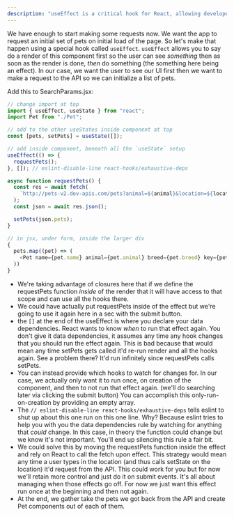 ```yaml
---
description: "useEffect is a critical hook for React, allowing developers to do asynchronous actions like making HTTP requests"
---
```


We have enough to start making some requests now. We want the app to request an initial set of pets on initial load of the page. So let's make that happen using a special hook called `useEffect`. `useEffect` allows you to say do a render of this component first so the user can see _something_ then as soon as the render is done, _then_ do something (the something here being an effect). In our case, we want the user to see our UI first then we want to make a request to the API so we can initialize a list of pets.

Add this to SearchParams.jsx:

```javascript
// change import at top
import { useEffect, useState } from "react";
import Pet from "./Pet";

// add to the other useStates inside component at top
const [pets, setPets] = useState([]);

// add inside component, beneath all the `useState` setup
useEffect(() => {
  requestPets();
}, []); // eslint-disable-line react-hooks/exhaustive-deps

async function requestPets() {
  const res = await fetch(
    `http://pets-v2.dev-apis.com/pets?animal=${animal}&location=${location}&breed=${breed}`
  );
  const json = await res.json();

  setPets(json.pets);
}

// in jsx, under form, inside the larger div
{
  pets.map((pet) => (
    <Pet name={pet.name} animal={pet.animal} breed={pet.breed} key={pet.id} />
  ))
}
```

- We're taking advantage of closures here that if we define the requestPets function _inside_ of the render that it will have access to that scope and can use all the hooks there.
- We could have actually put requestPets inside of the effect but we're going to use it again here in a sec with the submit button.
- the `[]` at the end of the useEffect is where you declare your data dependencies. React wants to know _when_ to run that effect again. You don't give it data dependencies, it assumes any time any hook changes that you should run the effect again. This is bad because that would mean any time setPets gets called it'd re-run render and all the hooks again. See a problem there? It'd run infinitely since requestPets calls setPets.
- You can instead provide which hooks to watch for changes for. In our case, we actually only want it to run once, on creation of the component, and then to not run that effect again. (we'll do searching later via clicking the submit button) You can accomplish this only-run-on-creation by providing an empty array.
- The `// eslint-disable-line react-hooks/exhaustive-deps` tells eslint to shut up about this one run on this one line. Why? Because eslint tries to help you with you the data dependencies rule by watching for anything that _could_ change. In this case, in theory the function could change but we know it's not important. You'll end up silencing this rule a fair bit.
- We could solve this by moving the requestPets function inside the effect and rely on React to call the fetch upon effect. This strategy would mean any time a user types in the location (and thus calls setState on the location) it'd request from the API. This could work for you but for now we'll retain more control and just do it on submit events. It's all about managing when those effects go off. For now we just want this effect run once at the beginning and then not again.
- At the end, we gather take the pets we got back from the API and create Pet components out of each of them.

